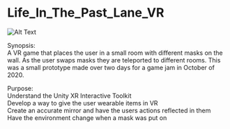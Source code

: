 # Life_In_The_Past_Lane_VR

![Alt Text](https://github.com/WCram/Life_In_The_Past_Lane_VR/blob/master/LITPL.gif)


Synopsis:\
A VR game that places the user in a small room with different masks on the wall. As the user swaps masks they are teleported to different rooms. This was a small prototype made over two days for a game jam in October of 2020. 

Purpose:\
Understand the Unity XR Interactive Toolkit\
Develop a way to give the user wearable items in VR\
Create an accurate mirror and have the users actions reflected in them\
Have the environment change when a mask was put on


